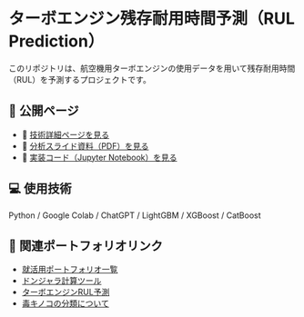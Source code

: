 # ターボエンジン残存耐用時間予測（RUL Prediction）

このリポジトリは、航空機用ターボエンジンの使用データを用いて残存耐用時間（RUL）を予測するプロジェクトです。

## 🔗 公開ページ
- 📘 [技術詳細ページを見る](https://s-nakamura333.github.io/RUL-prediction/)
- 📄 [分析スライド資料（PDF）を見る](https://github.com/s-nakamura333/RUL-prediction/blob/main/docs/RUL_summary.pdf)
- 🧪 [実装コード（Jupyter Notebook）を見る](https://github.com/s-nakamura333/RUL-prediction/blob/main/RUL_P_20250123.ipynb)


## 💻 使用技術
Python / Google Colab / ChatGPT / LightGBM / XGBoost / CatBoost

<h2>📎 関連ポートフォリオリンク</h2>
<ul>
  <li><a href="https://github.com/s-nakamura333/sn-portfolio-site" target="_blank">就活用ポートフォリオ一覧</a></li>
  <li><a href="https://github.com/s-nakamura333/donjara" target="_blank">ドンジャラ計算ツール</a></li>
  <li><a href="https://github.com/s-nakamura333/RUL-prediction" target="_blank">ターボエンジンRUL予測</a></li>
  <li><a href="https://github.com/s-nakamura333/kinoko" target="_blank">毒キノコの分類について</a></li>
</ul>

